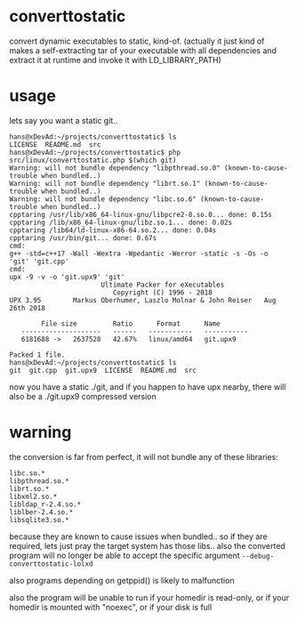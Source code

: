 # converttostatic

convert dynamic executables to static, kind-of.
(actually it just kind of makes a self-extracting tar of your executable with all dependencies and
extract it at runtime and invoke it with LD_LIBRARY_PATH)

# usage

lets say you want a static git..

```
hans@xDevAd:~/projects/converttostatic$ ls
LICENSE  README.md  src
hans@xDevAd:~/projects/converttostatic$ php src/linux/converttostatic.php $(which git)
Warning: will not bundle dependency "libpthread.so.0" (known-to-cause-trouble when bundled..)
Warning: will not bundle dependency "librt.so.1" (known-to-cause-trouble when bundled..)
Warning: will not bundle dependency "libc.so.6" (known-to-cause-trouble when bundled..)
cpptaring /usr/lib/x86_64-linux-gnu/libpcre2-8.so.0... done: 0.15s
cpptaring /lib/x86_64-linux-gnu/libz.so.1... done: 0.02s
cpptaring /lib64/ld-linux-x86-64.so.2... done: 0.04s
cpptaring /usr/bin/git... done: 0.67s
cmd:
g++ -std=c++17 -Wall -Wextra -Wpedantic -Werror -static -s -Os -o 'git' 'git.cpp'
cmd:
upx -9 -v -o 'git.upx9' 'git'
                       Ultimate Packer for eXecutables
                          Copyright (C) 1996 - 2018
UPX 3.95        Markus Oberhumer, Laszlo Molnar & John Reiser   Aug 26th 2018

        File size         Ratio      Format      Name
   --------------------   ------   -----------   -----------
   6181688 ->   2637528   42.67%   linux/amd64   git.upx9

Packed 1 file.
hans@xDevAd:~/projects/converttostatic$ ls
git  git.cpp  git.upx9  LICENSE  README.md  src
```

now you have a static ./git, and if you happen to have upx nearby, there will also be a ./git.upx9 compressed version

# warning

the conversion is far from perfect, it will not bundle any of these libraries:

```
libc.so.*
libpthread.so.*
librt.so.*
libxml2.so.*
libldap_r-2.4.so.*
liblber-2.4.so.*
libsqlite3.so.*
```

because they are known to cause issues when bundled.. so if they are required, lets just pray the target system has those libs.. also the converted program will no longer be able to accept the specific argument `--debug-converttostatic-lolxd`

also programs depending on getppid() is likely to malfunction

also the program will be unable to run if your homedir is read-only,
or if your homedir is mounted with "noexec", or if your disk is full
